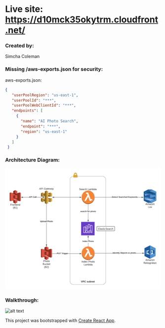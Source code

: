 # Live site: https://d10mck35okytrm.cloudfront.net/

### Created by:
Simcha Coleman

### Missing /aws-exports.json for security:
aws-exports.json:

```json
{
   "userPoolRegion": "us-east-1",
   "userPoolId": "***",
   "userPoolWebClientId": "***",
   "endpoints": [
     {
       "name": "AI Photo Search",
       "endpoint": "***",
       "region": "us-east-1"
     }
   ]
 }

```

### Architecture Diagram:
![alt text](https://github.com/scratchingmycranium/AI_Album/blob/master/AiPhotoAlbumFlow-1.png "ARchitecture Diagram")

### Walkthrough:
![alt text](https://github.com/scratchingmycranium/AI_Album/blob/master/ai_album.gif "Walkthrough")

This project was bootstrapped with [Create React App](https://github.com/facebook/create-react-app).
